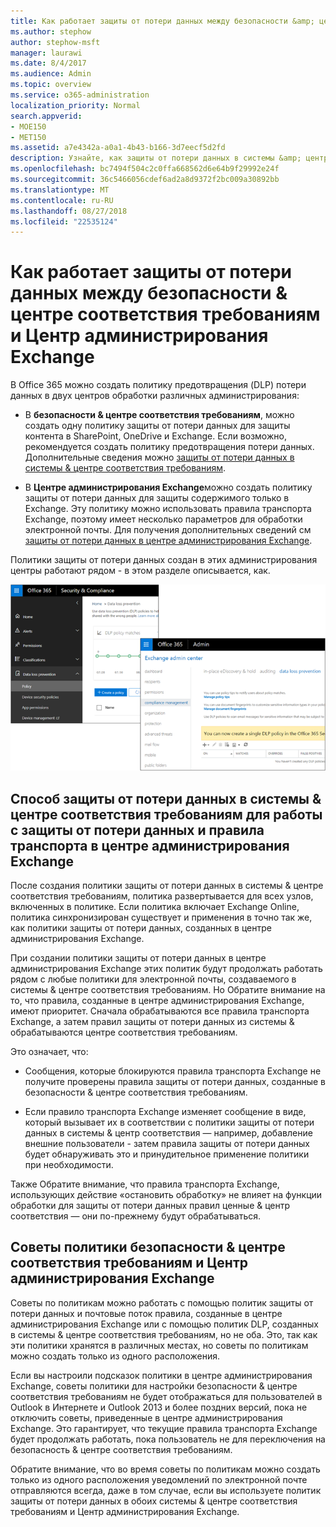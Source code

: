 ```yaml
---
title: Как работает защиты от потери данных между безопасности &amp; центре соответствия требованиям и Центр администрирования Exchange
ms.author: stephow
author: stephow-msft
manager: laurawi
ms.date: 8/4/2017
ms.audience: Admin
ms.topic: overview
ms.service: o365-administration
localization_priority: Normal
search.appverid:
- MOE150
- MET150
ms.assetid: a7e4342a-a0a1-4b43-b166-3d7eecf5d2fd
description: Узнайте, как защиты от потери данных в системы &amp; центре соответствия требованиям для работы с защиты от потери данных и правила транспорта в центре администрирования Exchange.
ms.openlocfilehash: bc7494f504c2c0ffa668562d6e64b9f29992e24f
ms.sourcegitcommit: 36c5466056cdef6ad2a8d9372f2bc009a30892bb
ms.translationtype: MT
ms.contentlocale: ru-RU
ms.lasthandoff: 08/27/2018
ms.locfileid: "22535124"
---
```

# <a name="how-dlp-works-between-the-security-amp-compliance-center-and-exchange-admin-center"></a>Как работает защиты от потери данных между безопасности &amp; центре соответствия требованиям и Центр администрирования Exchange

В Office 365 можно создать политику предотвращения (DLP) потери данных в двух центров обработки различных администрирования:
  
- В **безопасности &amp; центре соответствия требованиям**, можно создать одну политику защиты от потери данных для защиты контента в SharePoint, OneDrive и Exchange. Если возможно, рекомендуется создать политику предотвращения потери данных. Дополнительные сведения можно [защиты от потери данных в системы &amp; центре соответствия требованиям](data-loss-prevention-policies.md).
    
- В **Центре администрирования Exchange**можно создать политику защиты от потери данных для защиты содержимого только в Exchange. Эту политику можно использовать правила транспорта Exchange, поэтому имеет несколько параметров для обработки электронной почты. Для получения дополнительных сведений см [защиты от потери данных в центре администрирования Exchange](https://go.microsoft.com/fwlink/?linkid=852311).
    
Политики защиты от потери данных создан в этих администрирования центры работают рядом - в этом разделе описывается, как.
  
![Страницы защиты от потери данных в центре администрирования Exchange и центре соответствия требованиям безопасности](media/d3eaa7e7-3b16-457b-bd9c-26707f7b584f.png)
  
## <a name="how-dlp-in-the-security-amp-compliance-center-works-with-dlp-and-transport-rules-in-the-exchange-admin-center"></a>Способ защиты от потери данных в системы &amp; центре соответствия требованиям для работы с защиты от потери данных и правила транспорта в центре администрирования Exchange

После создания политики защиты от потери данных в системы &amp; центре соответствия требованиям, политика развертывается для всех узлов, включенных в политике. Если политика включает Exchange Online, политика синхронизирован существует и применения в точно так же, как политики защиты от потери данных, созданных в центре администрирования Exchange. 
  
При создании политики защиты от потери данных в центре администрирования Exchange этих политик будут продолжать работать рядом с любые политики для электронной почты, создаваемого в системы &amp; центре соответствия требованиям. Но Обратите внимание на то, что правила, созданные в центре администрирования Exchange, имеют приоритет. Сначала обрабатываются все правила транспорта Exchange, а затем правил защиты от потери данных из системы &amp; обрабатываются центре соответствия требованиям.
  
Это означает, что:
  
- Сообщения, которые блокируются правила транспорта Exchange не получите проверены правила защиты от потери данных, созданные в безопасности &amp; центре соответствия требованиям.
    
- Если правило транспорта Exchange изменяет сообщение в виде, который вызывает их в соответствии с политики защиты от потери данных в системы &amp; центр соответствия — например, добавление внешние пользователи - затем правила защиты от потери данных будет обнаруживать это и принудительное применение политики при необходимости.
    
Также Обратите внимание, что правила транспорта Exchange, использующих действие «остановить обработку» не влияет на функции обработки для защиты от потери данных правил ценные &amp; центр соответствия — они по-прежнему будут обрабатываться.
  
## <a name="policy-tips-in-the-security-amp-compliance-center-vs-the-exchange-admin-center"></a>Советы политики безопасности &amp; центре соответствия требованиям и Центр администрирования Exchange

Советы по политикам можно работать с помощью политик защиты от потери данных и почтовые поток правила, созданные в центре администрирования Exchange или с помощью политик DLP, созданных в системы &amp; центре соответствия требованиям, но не оба. Это, так как эти политики хранятся в различных местах, но советы по политикам можно создать только из одного расположения.
  
Если вы настроили подсказок политики в центре администрирования Exchange, советы политики для настройки безопасности &amp; центре соответствия требованиям не будет отображаться для пользователей в Outlook в Интернете и Outlook 2013 и более поздних версий, пока не отключить советы, приведенные в центре администрирования Exchange. Это гарантирует, что текущие правила транспорта Exchange будет продолжать работать, пока пользователь не для переключения на безопасность &amp; центре соответствия требованиям.
  
Обратите внимание, что во время советы по политикам можно создать только из одного расположения уведомлений по электронной почте отправляются всегда, даже в том случае, если вы используете политик защиты от потери данных в обоих системы &amp; центре соответствия требованиям и Центр администрирования Exchange.
  

